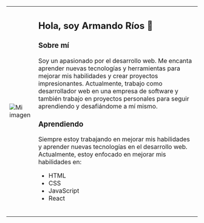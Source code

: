 <table>
  <tr>
    <td>
      <img src="https://probot.media/AtP5iUW8Xg.png" alt="Mi imagen">
    </td>
    <td>
      <h2>Hola, soy Armando Ríos 👋</h2>
      <h3>Sobre mí</h3>
      <p>Soy un apasionado por el desarrollo web. Me encanta aprender nuevas tecnologías y herramientas para mejorar mis habilidades y crear proyectos impresionantes. Actualmente, trabajo como desarrollador web en una empresa de software y también trabajo en proyectos personales para seguir aprendiendo y desafiándome a mí mismo.</p>
      <h3>Aprendiendo</h3>
      <p>Siempre estoy trabajando en mejorar mis habilidades y aprender nuevas tecnologías en el desarrollo web. Actualmente, estoy enfocado en mejorar mis habilidades en:</p>
      <ul>
        <li>HTML</li>
        <li>CSS</li>
        <li>JavaScript</li>
        <li>React</li>
      </ul>
      <h2></h2>
    </td>
  </tr>
</table>

